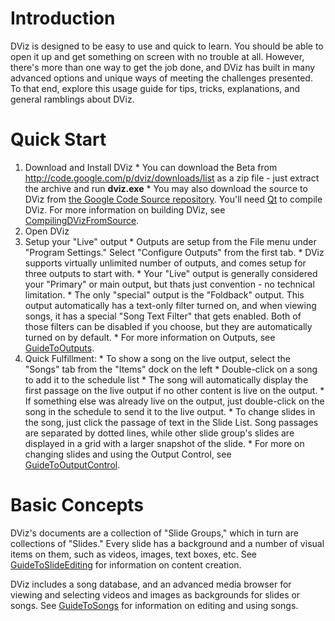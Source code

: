 # Introduction #

DViz is designed to be easy to use and quick to learn. You should be able to open it up and get something on screen with no trouble at all. However, there's more than one way to get the job done, and DViz has built in many advanced options and unique ways of meeting the challenges presented. To that end, explore this usage guide for tips, tricks, explanations, and general ramblings about DViz.

# Quick Start #

  1. Download and Install DViz
    * You can download the Beta from http://code.google.com/p/dviz/downloads/list as a zip file - just extract the archive and run **dviz.exe**
    * You may also download the source to DViz from [the Google Code Source repository](http://code.google.com/p/dviz/source/checkout). You'll need [Qt](http://qt.nokia.com/downloads) to compile DViz. For more information on building DViz, see [CompilingDVizFromSource](CompilingDVizFromSource.md).
  1. Open DViz
  1. Setup your "Live" output
    * Outputs are setup from the File menu under "Program Settings." Select "Configure Outputs" from the first tab.
    * DViz supports virtually unlimited number of outputs, and comes setup for three outputs to start with.
    * Your "Live" output is generally considered your "Primary" or main output, but thats just convention - no technical limitation.
    * The only "special" output is the "Foldback" output. This output automatically has a text-only filter turned on, and when viewing songs, it has a special "Song Text Filter" that gets enabled. Both of those filters can be disabled if you choose, but they are automatically turned on by default.
    * For more information on Outputs, see [GuideToOutputs](GuideToOutputs.md).
  1. Quick Fulfillment:
    * To show a song on the live output, select the "Songs" tab from the "Items" dock on the left
    * Double-click on a song to add it to the schedule list
    * The song will automatically display the first passage on the live output if no other content is live on the output.
    * If something else was already live on the output, just double-click on the song in the schedule to send it to the live output.
    * To change slides in the song, just click the passage of text in the Slide List. Song passages are separated by dotted lines, while other slide group's slides are displayed in a grid with a larger snapshot of the slide.
    * For more on changing slides and using the Output Control, see [GuideToOutputControl](GuideToOutputControl.md).

# Basic Concepts #

DViz's documents are a collection of "Slide Groups," which in turn are collections of "Slides." Every slide has a background and a number of visual items on them, such as videos, images, text boxes, etc. See [GuideToSlideEditing](GuideToSlideEditing.md) for information on content creation.

DViz includes a song database, and an advanced media browser for viewing and selecting videos and images as backgrounds for slides or songs. See [GuideToSongs](GuideToSongs.md) for information on editing and using songs.
